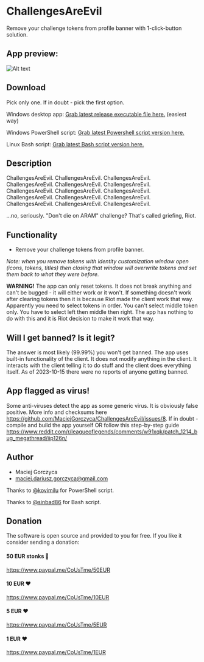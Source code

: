 # ChallengesAreEvil

Remove your challenge tokens from profile banner with 1-click-button solution.

## App preview:

![Alt text](app.png)

## Download

Pick only one. If in doubt - pick the first option.

Windows desktop app: [Grab latest release executable file here.](https://github.com/MaciejGorczyca/ChallengesAreEvil/releases/latest) (easiest way)

Windows PowerShell script: [Grab latest Powershell script version here.](https://raw.githubusercontent.com/MaciejGorczyca/ChallengesAreEvil/master/removeTokens.ps1)

Linux Bash script: [Grab latest Bash script version here.](https://raw.githubusercontent.com/MaciejGorczyca/ChallengesAreEvil/master/removetokens.sh)

## Description

ChallengesAreEvil. ChallengesAreEvil. ChallengesAreEvil. ChallengesAreEvil. ChallengesAreEvil. ChallengesAreEvil. ChallengesAreEvil. ChallengesAreEvil. ChallengesAreEvil. ChallengesAreEvil. ChallengesAreEvil. ChallengesAreEvil. ChallengesAreEvil. ChallengesAreEvil. ChallengesAreEvil.

...no, seriously. "Don't die on ARAM" challenge? That's called griefing, Riot.


## Functionality

- Remove your challenge tokens from profile banner.

*Note: when you remove tokens with identity customization window open (icons, tokens, titles) then closing that window will overwrite tokens and set them back to what they were before.*

**WARNING!** The app can only reset tokens. It does not break anything and can't be bugged - it will either work or it won't. If something doesn't work after clearing tokens then it is because Riot made the client work that way. Apparently you need to select tokens in order. You can't select middle token only. You have to select left then middle then right. The app has nothing to do with this and it is Riot decision to make it work that way.

## Will I get banned? Is it legit?

The answer is most likely (99.99%) you won't get banned. The app uses built-in functionality of the client. It does not modify anything in the client. It interacts with the client telling it to do stuff and the client does everything itself. As of 2023-10-15 there were no reports of anyone getting banned.

## App flagged as virus!

Some anti-viruses detect the app as some generic virus. It is obviously false positive. More info and checksums here https://github.com/MaciejGorczyca/ChallengesAreEvil/issues/8. If in doubt - compile and build the app yourself OR follow this step-by-step guide https://www.reddit.com/r/leagueoflegends/comments/w91xqk/patch_1214_bug_megathread/iip126n/

## Author
 - Maciej Gorczyca
 - maciej.dariusz.gorczyca@gmail.com
 
Thanks to [@kovimilu](https://github.com/kovimilu) for PowerShell script.
  
Thanks to [@sinbad86](https://github.com/sinbad86) for Bash script.
 
## Donation

The software is open source and provided to you for free. If you like it consider sending a donation:
 
#### 50 EUR stonks 🥳
https://www.paypal.me/CoUsTme/50EUR
#### 10 EUR ❤️
https://www.paypal.me/CoUsTme/10EUR
#### 5 EUR ❤️
https://www.paypal.me/CoUsTme/5EUR
#### 1 EUR ❤️
https://www.paypal.me/CoUsTme/1EUR
